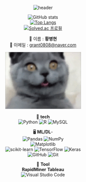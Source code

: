 <!--**Hwangbounghyeon/Hwangbounghyeon** is a ✨ _special_ ✨ repository because its `README.md` (this file) appears on your GitHub profile.

Here are some ideas to get you started:-->
<div align="center">
  
![header](https://capsule-render.vercel.app/api?type=waving&color=auto&height=300&section=header&text=🔭Hwangbounghyeon&fontSize=90)

![GitHub stats](https://github-readme-stats.vercel.app/api?username=Hwangbounghyeon&show_icons=true&theme=radical)<br>
[![Top Langs](https://github-readme-stats.vercel.app/api/top-langs/?username=Hwangbounghyeon)](https://github.com/anuraghazra/github-readme-stats)<br>
[![Solved.ac
프로필](http://mazassumnida.wtf/api/generate_badge?boj=grant)](https://solved.ac/grant)

🔭 이름 : **황병현**<br>
🌱 이메일 : grant0808@naver.com<br>


<img src="./giphy.gif" alt="Coding">



👯 **tech**<br>
![Python](https://img.shields.io/badge/python-3670A0?style=for-the-badge&logo=python&logoColor=ffdd54)
![R](https://img.shields.io/badge/r-%23276DC3.svg?style=for-the-badge&logo=r&logoColor=white)
![MySQL](https://img.shields.io/badge/mysql-%2300f.svg?style=for-the-badge&logo=mysql&logoColor=white)

🖥️ **ML/DL**-<br>
![Pandas](https://img.shields.io/badge/pandas-%23150458.svg?style=for-the-badge&logo=pandas&logoColor=white)
![NumPy](https://img.shields.io/badge/numpy-%23013243.svg?style=for-the-badge&logo=numpy&logoColor=white)<br>
![Matplotlib](https://img.shields.io/badge/Matplotlib-%23ffffff.svg?style=for-the-badge&logo=Matplotlib&logoColor=black)<br>
![scikit-learn](https://img.shields.io/badge/scikit--learn-%23F7931E.svg?style=for-the-badge&logo=scikit-learn&logoColor=white)
![TensorFlow](https://img.shields.io/badge/TensorFlow-%23FF6F00.svg?style=for-the-badge&logo=TensorFlow&logoColor=white)
![Keras](https://img.shields.io/badge/Keras-%23D00000.svg?style=for-the-badge&logo=Keras&logoColor=white)<br>
![GitHub](https://img.shields.io/badge/github-%23121011.svg?style=for-the-badge&logo=github&logoColor=white)
![Git](https://img.shields.io/badge/git-%23F05033.svg?style=for-the-badge&logo=git&logoColor=white)

🤔 **Tool**<br>
**RapidMiner**    **Tableau**<br>
![Visual Studio Code](https://img.shields.io/badge/Visual%20Studio%20Code-0078d7.svg?style=for-the-badge&logo=visual-studio-code&logoColor=white)



<!--

- 💬 Ask me about ...
- 📫 How to reach me: ...
- 😄 Pronouns: ...
- ⚡ Fun fact: ...
-->
